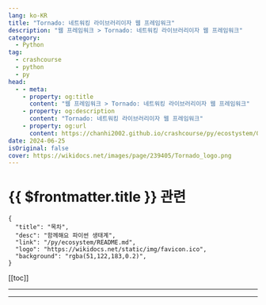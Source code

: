```yaml
---
lang: ko-KR
title: "Tornado: 네트워킹 라이브러리이자 웹 프레임워크"
description: "웹 프레임워크 > Tornado: 네트워킹 라이브러리이자 웹 프레임워크"
category:
  - Python
tag: 
  - crashcourse
  - python
  - py
head:
  - - meta:
    - property: og:title
      content: "웹 프레임워크 > Tornado: 네트워킹 라이브러리이자 웹 프레임워크"
    - property: og:description
      content: "Tornado: 네트워킹 라이브러리이자 웹 프레임워크"
    - property: og:url
      content: https://chanhi2002.github.io/crashcourse/py/ecostystem/06/web-framework/tornado.html
date: 2024-06-25
isOriginal: false
cover: https://wikidocs.net/images/page/239405/Tornado_logo.png
---
```


# {{ $frontmatter.title }} 관련

```component VPCard
{
  "title": "목차",
  "desc": "함께해요 파이썬 생태계",
  "link": "/py/ecosystem/README.md",
  "logo": "https://wikidocs.net/static/img/favicon.ico",
  "background": "rgba(51,122,183,0.2)",
}
```

[[toc]]

---

<SiteInfo
  name="Tornado: 네트워킹 라이브러리이자 웹 프레임워크 | WikiDocs"
  desc="함께해요 파이썬 생태계"
  url="https://wikidocs.net/239405"
  logo="https://wikidocs.net/static/img/favicon.ico"
  preview="https://wikidocs.net/images/page/239405/Tornado_logo.png"/>

<!-- TODO: 작성 -->

---

<TagLinks />